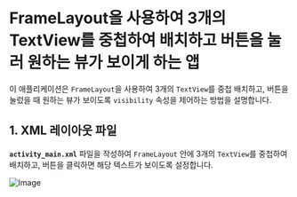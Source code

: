 # FrameLayout을 사용하여 3개의 TextView를 중첩하여 배치하고 버튼을 눌러 원하는 뷰가 보이게 하는 앱

이 애플리케이션은 `FrameLayout`을 사용하여 3개의 `TextView`를 중첩 배치하고, 버튼을 눌렀을 때 원하는 뷰가 보이도록 `visibility` 속성을 제어하는 방법을 설명합니다.

## 1. XML 레이아웃 파일

**`activity_main.xml`** 파일을 작성하여 `FrameLayout` 안에 3개의 `TextView`를 중첩하여 배치하고, 버튼을 클릭하면 해당 텍스트가 보이도록 설정합니다.

![Image](https://github.com/user-attachments/assets/f786ad76-9097-43fc-9b9b-3f93d543f5e2)
